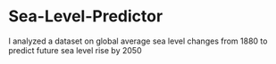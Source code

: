 # Sea-Level-Predictor
 I analyzed a dataset on global average sea level changes from 1880 to predict future sea level rise by 2050
